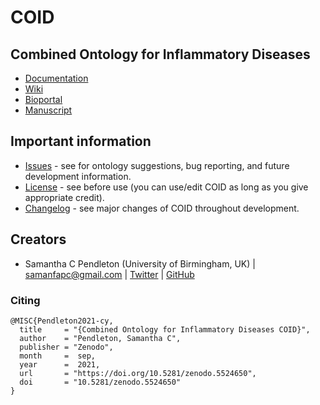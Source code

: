 # COID

## Combined Ontology for Inflammatory Diseases

* [Documentation](https://sap218.github.io/coid/)
* [Wiki](https://sap218.github.io/coid/MIRO.html)
* [Bioportal]()
* [Manuscript]()

## Important information

* [Issues](https://github.com/sap218/coid/issues) - see for ontology suggestions, bug reporting, and future development information.
* [License](https://sap218.github.io/coid/LICENSE.html) - see before use (you can use/edit COID as long as you give appropriate credit).
* [Changelog](https://sap218.github.io/coid/CHANGELOG.html) - see major changes of COID throughout development.

## Creators

* Samantha C Pendleton (University of Birmingham, UK) | [samanfapc@gmail.com](mailto:samanfapc@gmail.com) | [Twitter](https://twitter.com/sap218) | [GitHub](https://github.com/sap218)

### Citing

```
@MISC{Pendleton2021-cy,
  title     = "{Combined Ontology for Inflammatory Diseases COID}",
  author    = "Pendleton, Samantha C",
  publisher = "Zenodo",
  month     =  sep,
  year      =  2021,
  url       = "https://doi.org/10.5281/zenodo.5524650",
  doi       = "10.5281/zenodo.5524650"
}
```

